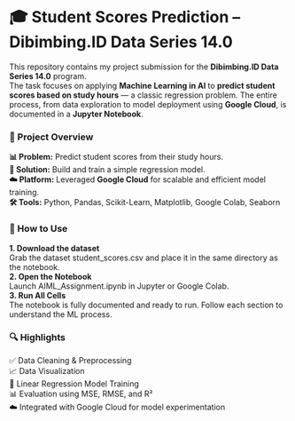 # **🎓 Student Scores Prediction – Dibimbing.ID Data Series 14.0**
This repository contains my project submission for the **Dibimbing.ID Data Series 14.0** program.  
The task focuses on applying **Machine Learning in AI** to **predict student scores based on study hours** — a classic regression problem. The entire process, from data exploration to model deployment using **Google Cloud**, is documented in a **Jupyter Notebook**.
<br>

### **📁 Project Overview**
**📊 Problem:** Predict student scores from their study hours.  
**🤖 Solution:** Build and train a simple regression model.  
**☁️ Platform:** Leveraged **Google Cloud** for scalable and efficient model training.  
**🛠️ Tools:** Python, Pandas, Scikit-Learn, Matplotlib, Google Colab, Seaborn
<br>

### **📌 How to Use**
**1. Download the dataset**  
  Grab the dataset student_scores.csv and place it in the same directory as the notebook.  
**2. Open the Notebook**  
  Launch AIML_Assignment.ipynb in Jupyter or Google Colab.  
**3. Run All Cells**  
  The notebook is fully documented and ready to run. Follow each section to understand the ML process.
<br>

### **🔍 Highlights**
✅ Data Cleaning & Preprocessing  
📈 Data Visualization  
🧠 Linear Regression Model Training  
📊 Evaluation using MSE, RMSE, and R²  
☁️ Integrated with Google Cloud for model experimentation  
